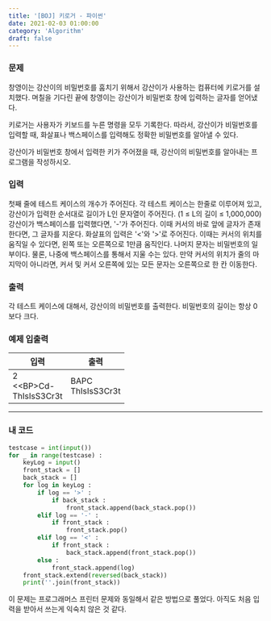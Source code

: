 ```yaml
---
title: '[BOJ] 키로거 - 파이썬'
date: 2021-02-03 01:00:00
category: 'Algorithm'
draft: false
---
```


### 문제

창영이는 강산이의 비밀번호를 훔치기 위해서 강산이가 사용하는 컴퓨터에 키로거를 설치했다. 며칠을 기다린 끝에 창영이는 강산이가 비밀번호 창에 입력하는 글자를 얻어냈다.

키로거는 사용자가 키보드를 누른 명령을 모두 기록한다. 따라서, 강산이가 비밀번호를 입력할 때, 화살표나 백스페이스를 입력해도 정확한 비밀번호를 알아낼 수 있다.

강산이가 비밀번호 창에서 입력한 키가 주어졌을 때, 강산이의 비밀번호를 알아내는 프로그램을 작성하시오.

### 입력

첫째 줄에 테스트 케이스의 개수가 주어진다. 각 테스트 케이스는 한줄로 이루어져 있고, 강산이가 입력한 순서대로 길이가 L인 문자열이 주어진다. (1 ≤ L의 길이 ≤ 1,000,000) 강산이가 백스페이스를 입력했다면, '-'가 주어진다. 이때 커서의 바로 앞에 글자가 존재한다면, 그 글자를 지운다. 화살표의 입력은 '<'와 '>'로 주어진다. 이때는 커서의 위치를 움직일 수 있다면, 왼쪽 또는 오른쪽으로 1만큼 움직인다. 나머지 문자는 비밀번호의 일부이다. 물론, 나중에 백스페이스를 통해서 지울 수는 있다. 만약 커서의 위치가 줄의 마지막이 아니라면, 커서 및 커서 오른쪽에 있는 모든 문자는 오른쪽으로 한 칸 이동한다.

### 출력

각 테스트 케이스에 대해서, 강산이의 비밀번호를 출력한다. 비밀번호의 길이는 항상 0보다 크다.

### 예제 입출력

| 입력                                   | 출력                    |
| -------------------------------------- | ----------------------- |
| 2 <br/> <<BP<A>>Cd- <br/> ThIsIsS3Cr3t | BAPC <br/> ThIsIsS3Cr3t |

---

### 내 코드

```python
testcase = int(input())
for _ in range(testcase) :
    keyLog = input()
    front_stack = []
    back_stack = []
    for log in keyLog :
        if log == '>' :
            if back_stack :
                front_stack.append(back_stack.pop())
        elif log == '-' :
            if front_stack :
                front_stack.pop()
        elif log == '<' :
            if front_stack :
                back_stack.append(front_stack.pop())
        else :
            front_stack.append(log)
    front_stack.extend(reversed(back_stack))
    print(''.join(front_stack))

```

이 문제는 프로그래머스 프린터 문제와 동일해서 같은 방법으로 풀었다. 아직도 처음 입력을 받아서 쓰는게 익숙치 않은 것 같다.
